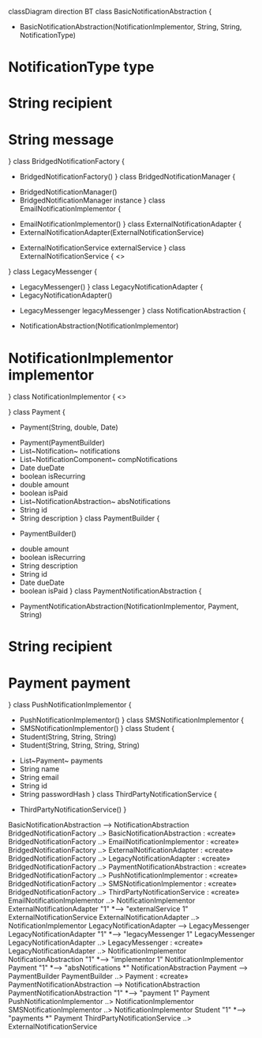 classDiagram
direction BT
class BasicNotificationAbstraction {
  + BasicNotificationAbstraction(NotificationImplementor, String, String, NotificationType) 
  # NotificationType type
  # String recipient
  # String message
}
class BridgedNotificationFactory {
  + BridgedNotificationFactory() 
}
class BridgedNotificationManager {
  - BridgedNotificationManager() 
  - BridgedNotificationManager instance
}
class EmailNotificationImplementor {
  + EmailNotificationImplementor() 
}
class ExternalNotificationAdapter {
  + ExternalNotificationAdapter(ExternalNotificationService) 
  - ExternalNotificationService externalService
}
class ExternalNotificationService {
<<Interface>>

}
class LegacyMessenger {
  + LegacyMessenger() 
}
class LegacyNotificationAdapter {
  + LegacyNotificationAdapter() 
  - LegacyMessenger legacyMessenger
}
class NotificationAbstraction {
  + NotificationAbstraction(NotificationImplementor) 
  # NotificationImplementor implementor
}
class NotificationImplementor {
<<Interface>>

}
class Payment {
  + Payment(String, double, Date) 
  - Payment(PaymentBuilder) 
  - List~Notification~ notifications
  - List~NotificationComponent~ compNotifications
  - Date dueDate
  - boolean isRecurring
  - double amount
  - boolean isPaid
  - List~NotificationAbstraction~ absNotifications
  - String id
  - String description
}
class PaymentBuilder {
  + PaymentBuilder() 
  - double amount
  - boolean isRecurring
  - String description
  - String id
  - Date dueDate
  - boolean isPaid
}
class PaymentNotificationAbstraction {
  + PaymentNotificationAbstraction(NotificationImplementor, Payment, String) 
  # String recipient
  # Payment payment
}
class PushNotificationImplementor {
  + PushNotificationImplementor() 
}
class SMSNotificationImplementor {
  + SMSNotificationImplementor() 
}
class Student {
  + Student(String, String, String) 
  + Student(String, String, String, String) 
  - List~Payment~ payments
  - String name
  - String email
  - String id
  - String passwordHash
}
class ThirdPartyNotificationService {
  + ThirdPartyNotificationService() 
}

BasicNotificationAbstraction  -->  NotificationAbstraction 
BridgedNotificationFactory  ..>  BasicNotificationAbstraction : «create»
BridgedNotificationFactory  ..>  EmailNotificationImplementor : «create»
BridgedNotificationFactory  ..>  ExternalNotificationAdapter : «create»
BridgedNotificationFactory  ..>  LegacyNotificationAdapter : «create»
BridgedNotificationFactory  ..>  PaymentNotificationAbstraction : «create»
BridgedNotificationFactory  ..>  PushNotificationImplementor : «create»
BridgedNotificationFactory  ..>  SMSNotificationImplementor : «create»
BridgedNotificationFactory  ..>  ThirdPartyNotificationService : «create»
EmailNotificationImplementor  ..>  NotificationImplementor 
ExternalNotificationAdapter "1" *--> "externalService 1" ExternalNotificationService 
ExternalNotificationAdapter  ..>  NotificationImplementor 
LegacyNotificationAdapter  -->  LegacyMessenger 
LegacyNotificationAdapter "1" *--> "legacyMessenger 1" LegacyMessenger 
LegacyNotificationAdapter  ..>  LegacyMessenger : «create»
LegacyNotificationAdapter  ..>  NotificationImplementor 
NotificationAbstraction "1" *--> "implementor 1" NotificationImplementor 
Payment "1" *--> "absNotifications *" NotificationAbstraction 
Payment  -->  PaymentBuilder 
PaymentBuilder  ..>  Payment : «create»
PaymentNotificationAbstraction  -->  NotificationAbstraction 
PaymentNotificationAbstraction "1" *--> "payment 1" Payment 
PushNotificationImplementor  ..>  NotificationImplementor 
SMSNotificationImplementor  ..>  NotificationImplementor 
Student "1" *--> "payments *" Payment 
ThirdPartyNotificationService  ..>  ExternalNotificationService 
